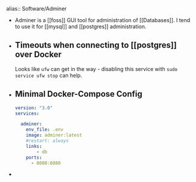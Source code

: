alias:: Software/Adminer

- Adminer is a [[foss]] GUI tool for administration of [[Databases]]. I tend to use it for [[mysql]] and [[postgres]] administration.
- ## Timeouts when connecting to [[postgres]] over Docker  
  
  Looks like `ufw` can get in the way - disabling this service with `sudo service ufw stop` can help.
- ## Minimal Docker-Compose Config  
  
  ```yaml
  version: "3.0"
  services:
  
    adminer:
      env_file: .env
      image: adminer:latest
      #restart: always
      links:
          - db
      ports:
        - 8080:8080
  ```
-